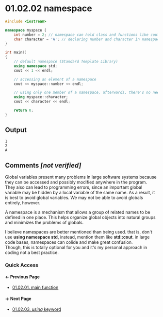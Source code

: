 # 01.02.02 namespace

```cxx
#include <iostream>

namespace myspace {
    int number = 2; // namespace can hold class and functions like cout
    char character = 'A'; // declaring number and character in namespace are substitution of global variables
}

int main()
{
    // default namespace (Standard Template Library)
    using namespace std;
    cout << 1 << endl;

    // accessing an element of a namespace
    cout << myspace::number << endl;

    // using only one member of a namespace, afterwards, there's no need to mention the namespace
    using myspace::character;
    cout << character << endl;

    return 0;
}

```

## Output

```txt
1
2
A
```

## Comments *[not verified]*

Global variables present many problems in large software systems because they can be accessed and possibly modified anywhere in the program. They also can lead to programming errors, since an important global variable may be hidden by a local variable of the same name. As a result, it is best to avoid global variables. We may not be able to avoid globals entirely, however.

A namespace is a mechanism that allows a group of related names to be defined in one place. This helps organize global objects into natural groups and minimizes the problems of globals.

I believe namespaces are better mentioned than being used. that is, don't use **using namespace std**, instead, mention them like **std::cout**. in large code bases, namespaces can colide and make great confusion.  
Though, this is totally optional for you and it's my personal approach in coding not a best practice.

### Quick Access

<div class="previous_page pagination">

#### &#8592; Previous Page

* [01.02.01. main function](./../../01.the_basics/02.the_anatomy/01.main.md)

</div>
<div class="next_page pagination">

#### &#8594; Next Page

* [01.02.03. *using* keyword](./../../01.the_basics/02.the_anatomy/03.using.md)

</div>
